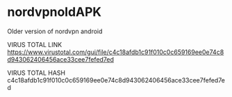 # nordvpnoldAPK
Older version of nordvpn android

VIRUS TOTAL LINK
https://www.virustotal.com/gui/file/c4c18afdb1c91f010c0c659169ee0e74c8d943062406456ace33cee7fefed7ed

VIRUS TOTAL HASH
c4c18afdb1c91f010c0c659169ee0e74c8d943062406456ace33cee7fefed7ed
